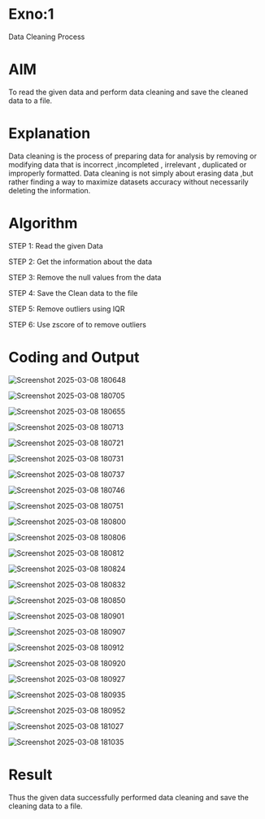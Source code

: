 # Exno:1
Data Cleaning Process

# AIM
To read the given data and perform data cleaning and save the cleaned data to a file.

# Explanation
Data cleaning is the process of preparing data for analysis by removing or modifying data that is incorrect ,incompleted , irrelevant , duplicated or improperly formatted. Data cleaning is not simply about erasing data ,but rather finding a way to maximize datasets accuracy without necessarily deleting the information.

# Algorithm
STEP 1: Read the given Data

STEP 2: Get the information about the data

STEP 3: Remove the null values from the data

STEP 4: Save the Clean data to the file

STEP 5: Remove outliers using IQR

STEP 6: Use zscore of to remove outliers

# Coding and Output
![Screenshot 2025-03-08 180648](https://github.com/user-attachments/assets/64cb2e74-0a5c-4f7d-b987-473f3f943243)

![Screenshot 2025-03-08 180705](https://github.com/user-attachments/assets/9342e8ef-0177-4522-9166-343f520ba736)

![Screenshot 2025-03-08 180655](https://github.com/user-attachments/assets/bb8bbce7-9854-4e03-b8b5-0603629079bf)

![Screenshot 2025-03-08 180713](https://github.com/user-attachments/assets/ccff97a5-54cf-424f-8fbc-7d5f051d876b)

![Screenshot 2025-03-08 180721](https://github.com/user-attachments/assets/4c11bdaf-ca1a-426f-92c7-94a056a1cf58)

![Screenshot 2025-03-08 180731](https://github.com/user-attachments/assets/a61d8d92-285e-4370-9ee0-9972140fbd3c)

![Screenshot 2025-03-08 180737](https://github.com/user-attachments/assets/25d3d3fa-31b7-46ed-ab41-c3e31bca1aac)


![Screenshot 2025-03-08 180746](https://github.com/user-attachments/assets/a23b77c1-e4a5-4543-9d18-d78737be6d14)


![Screenshot 2025-03-08 180751](https://github.com/user-attachments/assets/47177ae2-6e03-4534-949a-475eeba95162)

![Screenshot 2025-03-08 180800](https://github.com/user-attachments/assets/900c6858-6c1f-4137-a9e9-fd11647c31ed)


![Screenshot 2025-03-08 180806](https://github.com/user-attachments/assets/b9267c2f-4eb4-42ab-8f29-97f0feb50fdd)


![Screenshot 2025-03-08 180812](https://github.com/user-attachments/assets/f9c16732-10f1-424b-bcc9-6579b284a364)


![Screenshot 2025-03-08 180824](https://github.com/user-attachments/assets/ebe7144e-4574-48cd-a497-5ef1177ce4b8)


![Screenshot 2025-03-08 180832](https://github.com/user-attachments/assets/7f990a95-dfae-43b7-8eca-5bf7555d16c9)


![Screenshot 2025-03-08 180850](https://github.com/user-attachments/assets/df4cf56d-63df-4477-8f6e-d3762bd9ecaa)

![Screenshot 2025-03-08 180901](https://github.com/user-attachments/assets/dab151c4-552d-4e42-8582-87fcbcf802bf)


![Screenshot 2025-03-08 180907](https://github.com/user-attachments/assets/270e1609-ef99-4e81-a33b-e8a88e5c29d8)

![Screenshot 2025-03-08 180912](https://github.com/user-attachments/assets/6af73d11-b024-43ce-aadc-1c42f9f2a2e3)


![Screenshot 2025-03-08 180920](https://github.com/user-attachments/assets/25d3d41d-4155-4fc1-9e04-1e7376a9faf8)

![Screenshot 2025-03-08 180927](https://github.com/user-attachments/assets/233b67b5-b1c5-42e1-8704-73942e3fdcab)



![Screenshot 2025-03-08 180935](https://github.com/user-attachments/assets/a48d6bba-f750-4b31-b96b-22b5b807d3f7)


![Screenshot 2025-03-08 180952](https://github.com/user-attachments/assets/f3f688ce-b274-4a23-b473-ff79f2354a98)



![Screenshot 2025-03-08 181027](https://github.com/user-attachments/assets/5676f15a-f845-4f87-8e12-e74385673042)


![Screenshot 2025-03-08 181035](https://github.com/user-attachments/assets/211d3bc6-7e1c-4067-9d2a-e21446463df8)












































# Result

Thus the given data  successfully performed data cleaning and save the cleaning data to a file.


